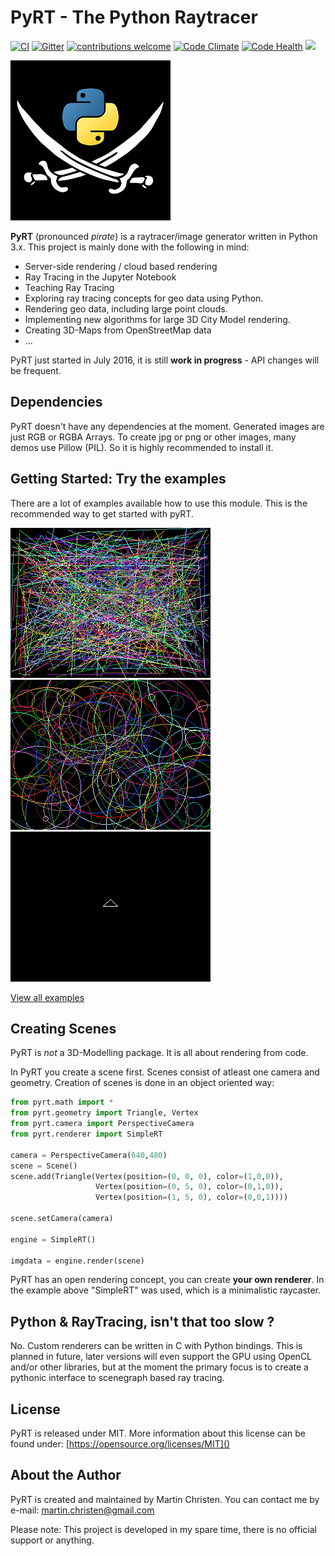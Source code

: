 # PyRT - The Python Raytracer #

[![CI](https://travis-ci.org/martinchristen/pyRT.svg?branch=master)](https://travis-ci.org/martinchristen/pyRT) [![Gitter](https://badges.gitter.im/pyRT/pyRT-dev.svg)](https://gitter.im/pyRT/pyRT-dev?utm_source=badge&utm_medium=badge&utm_campaign=pr-badge)  [![contributions welcome](https://img.shields.io/badge/contributions-welcome-brightgreen.svg?style=flat)](https://github.com/martinchristen/pyrt/issues) [![Code Climate](https://codeclimate.com/github/martinchristen/pyRT/badges/gpa.svg)](https://codeclimate.com/github/martinchristen/pyRT) [![Code Health](https://landscape.io/github/martinchristen/pyRT/master/landscape.svg?style=flat)](https://landscape.io/github/martinchristen/pyRT/master) [![](https://img.shields.io/badge/license-MIT-blue.svg)](https://github.com/martinchristen/pyRT/blob/master/LICENSE.md)

![Logo](docs/img/pyRT_256.png)


**PyRT** (pronounced _pirate_) is a raytracer/image generator written in Python 3.x. This project is mainly done with the following in mind:

  * Server-side rendering / cloud based rendering
  * Ray Tracing in the Jupyter Notebook
  * Teaching Ray Tracing
  * Exploring ray tracing concepts for geo data using Python.
  * Rendering geo data, including large point clouds.
  * Implementing new algorithms for large 3D City Model rendering.
  * Creating 3D-Maps from OpenStreetMap data
  * ...

PyRT just started in July 2016, it is still **work in progress** - API changes will be frequent.

## Dependencies ##

PyRT doesn't have any dependencies at the moment. Generated images are just RGB or RGBA Arrays. To create jpg or png or other images, many demos use Pillow (PIL). So it is highly recommended to install it.

## Getting Started: Try the examples ##

There are a lot of examples available how to use this module. This is the recommended way to get started with pyRT.

![Example 01](examples/01.png)  ![Example 03](examples/03.png)  ![Example 06](examples/06.gif)

[View all examples](examples/README.md)

## Creating Scenes ##

PyRT is *not* a 3D-Modelling package. It is all about rendering from code.

In PyRT you create a scene first. Scenes consist of atleast one camera and geometry. Creation of scenes is done in an object oriented way:

```python
from pyrt.math import *
from pyrt.geometry import Triangle, Vertex
from pyrt.camera import PerspectiveCamera
from pyrt.renderer import SimpleRT

camera = PerspectiveCamera(640,480)
scene = Scene()
scene.add(Triangle(Vertex(position=(0, 0, 0), color=(1,0,0)), 
                   Vertex(position=(0, 5, 0), color=(0,1,0)), 
                   Vertex(position=(1, 5, 0), color=(0,0,1))))
                   
scene.setCamera(camera)

engine = SimpleRT()

imgdata = engine.render(scene)
```

PyRT has an open rendering concept, you can create **your own renderer**. In the example above "SimpleRT" was used, which is a minimalistic raycaster.

## Python & RayTracing, isn't that too slow ? ##

No. Custom renderers can be written in C with Python bindings. This is planned in future, later versions will even support the GPU using OpenCL and/or other libraries, but at the moment the primary focus is to create a pythonic interface to scenegraph based ray tracing.

## License ##

PyRT is released under MIT. 
More information about this license can be found under: [https://opensource.org/licenses/MIT]()

## About the Author ##

PyRT is created and maintained by Martin Christen. You can contact me by e-mail: martin.christen@gmail.com

Please note: This project is developed in my spare time, there is no official support or anything.


